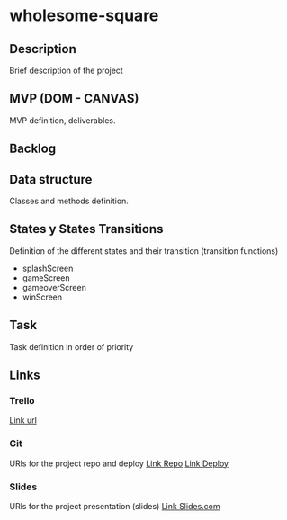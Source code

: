 # wholesome-square

## Description
Brief description of the project


## MVP (DOM - CANVAS)
MVP definition, deliverables.


## Backlog


## Data structure
Classes and methods definition.


## States y States Transitions
Definition of the different states and their transition (transition functions)

- splashScreen
- gameScreen
- gameoverScreen
- winScreen


## Task
Task definition in order of priority


## Links


### Trello
[Link url](https://trello.com)


### Git
URls for the project repo and deploy
[Link Repo](http://github.com)
[Link Deploy](http://github.com)


### Slides
URls for the project presentation (slides)
[Link Slides.com](http://slides.com)
